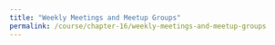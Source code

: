 ```yaml
---
title: "Weekly Meetings and Meetup Groups"
permalink: /course/chapter-16/weekly-meetings-and-meetup-groups
---
```

